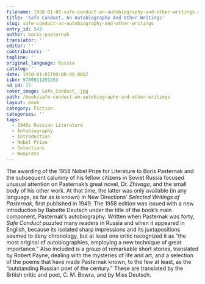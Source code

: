 ```yaml
---
filename: 1958-01-01-safe-conduct-an-autobiography-and-other-writings.md
title: 'Safe Conduct, An Autobiography And Other Writings'
slug: safe-conduct-an-autobiography-and-other-writings
entry_id: 543
author: boris-pasternak
translator: ''
editor: ''
contributors: ''
tagline: ''
original_language: Russia
catalog: ''
date: 1958-01-01T00:00:00.000Z
isbn: 9780811201353
nd_id: 77
cover_image: Safe_Conduct_.jpg
path: /book/safe-conduct-an-autobiography-and-other-writings
layout: book
category: Fiction
categories: ''
tags:
  - 1940s Russian Literature
  - Autobiography
  - Introduction
  - Nobel Prize
  - Selections
  - Womprats
---
```


The awarding of the 1958 Nobel Prize for Literature to Boris Pasternak and the subsequent calumny of his fellow citizens in Soviet Russia focused unusual attention on Pasternak’s great novel, *Dr. Zhivago*, and the small body of his other work. At that time, the latter was only available (in any language, as far as is known) in New Directions’ *Selected Writings of Pasternak*, first published in 1949. The 1958 edition was issued with a new introduction by Babette Deutsch under the title of the book’s main component, Pasternak’s autobiography. Written when Pasternak was forty, *Safe Conduct* puzzled many readers in Russia and when it appeared in English, because its isolated sharp impressions and its juxtapositions seemed to deny chronology, but at least one critic recognized it as “the most original of autobiographies, employing a new technique of great importance.” Also included is a group of remarkable short stories, translated by Robert Payne, dealing with the mysteries of life and art, and a selection of the poems that have made Pasternak known, to the few at least, as the “outstanding Russian poet of the century.” These are translated by the British critic and poet, C. M. Bowra, and by Miss Deutsch.